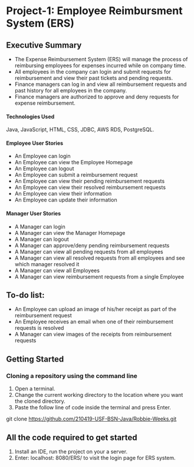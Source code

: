 # Project-1: Employee Reimbursment System (ERS)

## Executive Summary
* The Expense Reimbursement System (ERS) will manage the process of reimbursing employees for expenses incurred while on company time. 
* All employees in the company can login and submit requests for reimbursement and view their past tickets and pending requests. 
* Finance managers can log in and view all reimbursement requests and past history for all employees in the company. 
* Finance managers are authorized to approve and deny requests for expense reimbursement.

#### Technologies Used
Java, JavaScript, HTML, CSS, JDBC, AWS RDS, PostgreSQL.

#### Employee User Stories 
- An Employee can login
- An Employee can view the Employee Homepage
- An Employee can logout
- An Employee can submit a reimbursement request
- An Employee can view their pending reimbursement requests
- An Employee can view their resolved reimbursement requests
- An Employee can view their information
- An Employee can update their information

#### Manager User Stories
- A Manager can login
- A Manager can view the Manager Homepage
- A Manager can logout
- A Manager can approve/deny pending reimbursement requests
- A Manager can view all pending requests from all employees
- A Manager can view all resolved requests from all employees and see which manager resolved it
- A Manager can view all Employees
- A Manager can view reimbursement requests from a single Employee 

## To-do list:
- An Employee can upload an image of his/her receipt as part of the reimbursement request
- An Employee receives an email when one of their reimbursement requests is resolved
- A Manager can view images of the receipts from reimbursement requests

## Getting Started

### Cloning a repository using the command line
1. Open a terminal.
2. Change the current working directory to the location where you want the cloned directory.
3. Paste the follow line of code inside the terminal and press Enter.

  git clone https://github.com/210419-USF-BSN-Java/Robbie-Weeks.git


## All the code required to get started
1. Install an IDE, run the project on your a server.
2. Enter: localhost: 8080/ERS/ to visit the login page for ERS system. 
